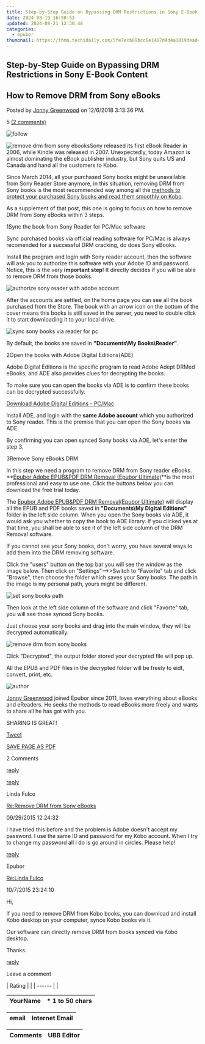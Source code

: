 ```yaml
---
title: Step-by-Step Guide on Bypassing DRM Restrictions in Sony E-Book Content
date: 2024-08-19 16:50:53
updated: 2024-08-21 12:30:48
categories:
  - epubor
thumbnail: https://thmb.techidaily.com/5fe7ecb89bcc6e1487d4d4a1019dead48cda049eb81dcbc464d7190885cdca32.jpg
---
```


## Step-by-Step Guide on Bypassing DRM Restrictions in Sony E-Book Content

## How to Remove DRM from Sony eBooks

Posted by [Jonny Greenwood](https://plus.google.com/u/0/+JonnyGreenwood999) on 12/6/2018 3:13:36 PM.

5 [(2 comments)](http://www.epubor.com/#comment-area) 



![follow](http://www.epubor.com/images/follow.png)

![remove drm from sony ebooks](http://www.epubor.com/images/sony-reader-03.jpg)Sony released its first eBook Reader in 2006, while Kindle was released in 2007\. Unexpectedly, today Amazon is almost dominating the eBook publisher industry, but Sony quits US and Canada and hand all the customers to Kobo.

Since March 2014, all your purchased Sony books might be unavailable from Sony Reader Store anymore, in this situation, removing DRM from Sony books is the most recommended way among all the [methods to protect your purchased Sony books and read them smoothly on Kobo](https://tools.techidaily.com/epubor/transfer/).

As a supplement of that post, this one is going to focus on how to remove DRM from Sony eBooks within 3 steps.

1Sync the book from Sony Reader for PC/Mac software

Sync purchased books via official reading software for PC/Mac is always recomended for a successful DRM cracking, do does Sony eBooks.

Install the program and login with Sony reader account, then the software will ask you to authorize this software with your Adobe ID and password. Notice, this is the very **important step**! It directly decides if you will be able to remove DRM from those books.

![authorize sony reader with adobe account](http://www.epubor.com/images/authorize-sony-reader-with-adobe-account.png)

After the accounts are settled, on the home page you can see all the book purchased from the Store. The book with an arrow icon on the bottom of the cover means this books is still saved in the server, you need to double click it to start downloading it to your local drive.

![sync sony books via reader for pc](http://www.epubor.com/images/sony-reader-for-pc.jpg)

By default, the books are saved in **"Documents\\My Books\\Reader"**.

2Open the books with Adobe Digital Editions(ADE)

Adobe Digital Editions is the specific program to read Adobe Adept DRMed eBooks, and ADE also provides clues for decrypting the books.

To make sure you can open the books via ADE is to confirm these books can be decrypted successfully.

[Download Adobe Digital Editions - PC/Mac](http://www.adobe.com/products/digital-editions.html)

Install ADE, and login with the **same Adobe account** which you authorized to Sony reader. This is the premise that you can open the Sony books via ADE.

By confirming you can open synced Sony books via ADE, let's enter the step 3.

3Remove Sony eBooks DRM

In this step we need a program to remove DRM from Sony reader eBooks. **[Epubor Adobe EPUB&PDF DRM Removal (Epubor Ultimate)](https://tools.techidaily.com/epubor/ultimate/)**is the most professional and easy to use one. Click the buttons below you can download the free trial today.

[](https://tools.techidaily.com/epubor/ultimate/) [](https://tools.techidaily.com/epubor/ultimate/) 

The [Epubor Adobe EPUB&PDF DRM Removal(Epubor Ultimate)](https://tools.techidaily.com/epubor/ultimate/) will display all the EPUB and PDF books saved in **"Documents\\My Digital Editions"** folder in the left side column. When you open the Sony books via ADE, it would ask you whether to copy the book to ADE library. If you clicked yes at that time, you shall be able to see it of the left side column of the DRM Removal software.

If you cannot see your Sony books, don't worry, you have several ways to add them into the DRM removing software.

Click the "users" button on the top bar you will see the window as the image below. Then click on "Settings"-->>Switch to "Favorite" tab and click "Browse", then choose the folder which saves your Sony books. The path in the image is my personal path, yours might be different.

![set sony books path](http://www.epubor.com/images/uppic/set-sony-books-path.jpg)

Then look at the left side column of the software and click "Favorte" tab, you will see those synced Sony books.

Just choose your sony books and drag into the main window, they will be decrypted automatically.

![remove drm from sony books](http://www.epubor.com/images/uppic/remove-drm-from-epub.png)

Click "Decrypted", the output folder stored your decrypted file will pop up.

All the EPUB and PDF files in the decrypted folder will be freely to eidt, convert, print, etc.

![author](http://www.epubor.com/images/uppic/jonny.png)

[Jonny Greenwood](https://plus.google.com/u/0/+JonnyGreenwood999) joined Epubor since 2011, loves everything about eBooks and eReaders. He seeks the methods to read eBooks more freely and wants to share all he has got with you.

SHARING IS GREAT!

[Tweet](https://twitter.com/share) 

[SAVE PAGE AS PDF](https://tools.techidaily.com/epubor/products/) 



2 Comments

[reply](https://tools.techidaily.com/epubor/products/) 

[reply](https://tools.techidaily.com/epubor/products/) 

Linda Fulco

[Re:Remove DRM from Sony eBooks](https://tools.techidaily.com/epubor/products/)

09/29/2015 12:24:32

I have tried this before and the problem is Adobe doesn't accept my password. I use the same ID and password for my Kobo account. When I try to change my password all I do is go around in circles. Please help!

[reply](https://tools.techidaily.com/epubor/products/) 

Epubor

[Re:Linda Fulco](https://tools.techidaily.com/epubor/products/)

10/7/2015 23:24:10

Hi,

 If you need to remove DRM from Kobo books, you can download and install Kobo desktop on your computer, synce Kobo books via it. 

 Our software can directly remove DRM from books synced via Kobo desktop.

 Thanks.

[reply](https://tools.techidaily.com/epubor/products/) 

Leave a comment

| Rating |  |
| ------ |  |

| YourName | \*  1 to 50 chars |
| -------- | ----------------- |

| email | Internet Email |
| ----- | -------------- |

| Comments | UBB Editor |
| -------- | ---------- |

<ins class="adsbygoogle"
     style="display:block"
     data-ad-format="autorelaxed"
     data-ad-client="ca-pub-7571918770474297"
     data-ad-slot="1223367746"></ins>



<ins class="adsbygoogle"
     style="display:block"
     data-ad-client="ca-pub-7571918770474297"
     data-ad-slot="8358498916"
     data-ad-format="auto"
     data-full-width-responsive="true"></ins>
